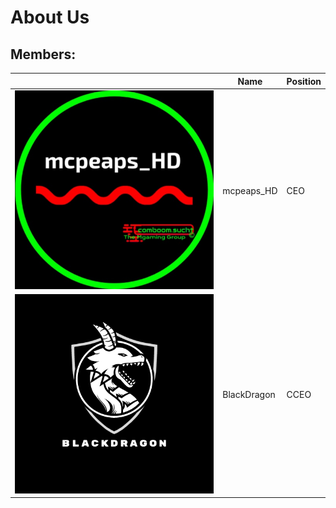 # About Us
## Members:



|                     | Name        | Position |
| ------------------- | ----------- | -------- |
| ![](/Logo-mahd.JPG) | mcpeaps_HD  | CEO      |
| ![](/Logo-BD.PNG)   | BlackDragon | CCEO     |
